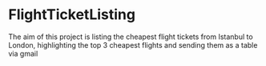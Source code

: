 # FlightTicketListing
 The aim of this project is listing the cheapest flight tickets from Istanbul to London, highlighting the top 3 cheapest flights and sending them as a table via gmail
